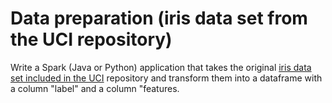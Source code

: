 ﻿# Data preparation (iris data set from the UCI repository)

Write a Spark (Java or Python) application that takes the original  [iris data set included in the UCI](https://archive.ics.uci.edu/ml/datasets/Iris)  repository and transform them into a dataframe with a column "label" and a column "features.
